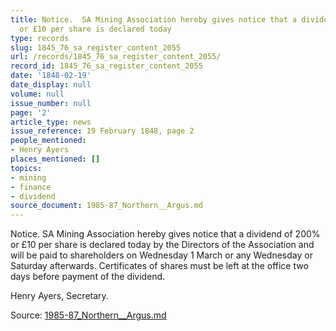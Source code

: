 ```yaml
---
title: Notice.  SA Mining Association hereby gives notice that a dividend of 200%
  or £10 per share is declared today
type: records
slug: 1845_76_sa_register_content_2055
url: /records/1845_76_sa_register_content_2055/
record_id: 1845_76_sa_register_content_2055
date: '1848-02-19'
date_display: null
volume: null
issue_number: null
page: '2'
article_type: news
issue_reference: 19 February 1848, page 2
people_mentioned:
- Henry Ayers
places_mentioned: []
topics:
- mining
- finance
- dividend
source_document: 1985-87_Northern__Argus.md
---
```


Notice.  SA Mining Association hereby gives notice that a dividend of 200% or £10 per share is declared today by the Directors of the Association and will be paid to shareholders on Wednesday 1 March or any Wednesday or Saturday afterwards.  Certificates of shares must be left at the office two days before payment of the dividend.

Henry Ayers, Secretary.

Source: [1985-87_Northern__Argus.md](/downloads/markdown/1985-87_Northern__Argus.md)
